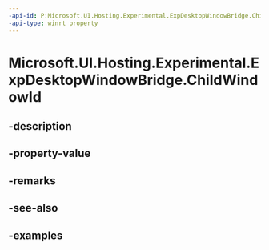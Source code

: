 ```yaml
---
-api-id: P:Microsoft.UI.Hosting.Experimental.ExpDesktopWindowBridge.ChildWindowId
-api-type: winrt property
---
```


# Microsoft.UI.Hosting.Experimental.ExpDesktopWindowBridge.ChildWindowId

<!--
public Microsoft.UI.WindowId ChildWindowId { get; }
-->


## -description

## -property-value

## -remarks

## -see-also

## -examples


